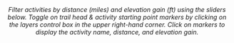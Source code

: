 <center><em>Filter activities by distance (miles) and elevation gain (ft) using the sliders below. Toggle on trail head & activity starting point markers by clicking on the layers control box in the upper right-hand corner. Click on markers to display the activity name, distance, and elevation gain.</em></center>
